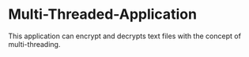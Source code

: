 # Multi-Threaded-Application
This application can encrypt and decrypts text files with the concept of multi-threading.
